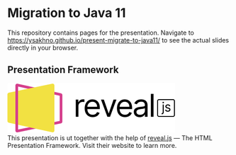 # Migration to Java 11

This repository contains pages for the presentation.  Navigate to https://ysakhno.github.io/present-migrate-to-java11/
to see the actual slides directly in your browser.

## Presentation Framework

[![reveal.js](img/reveal-black-text.svg)](https://revealjs.com/)  
This presentation is ut together with the help of [reveal.js](https://revealjs.com/) — The HTML Presentation Framework.
Visit their website to learn more.
